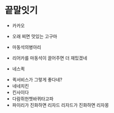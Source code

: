 # 끝말잇기

* 카카오
* 오래 찌면 맛있는 고구마
* 마동석의병아리
* 리어카를 마동석이 끌어주면 더 재밌겠네

* 네스퀵

- 퀵서비스가 그렇게 좋다네?
- 네네치킨
- 킨사이다
- 다람쥐헌쳇바퀴타고파
- 파이리가 진화하면 리자드 리자드가 진화하면 리자몽

